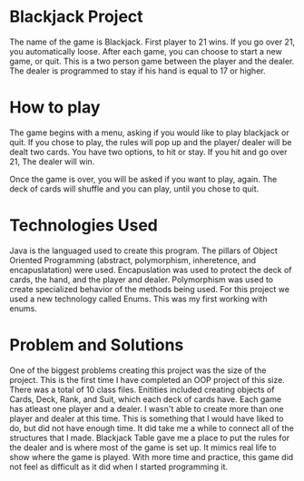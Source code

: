 # Blackjack Project
The name of the game is Blackjack. First player to 21 wins. If you go over 21,
you automatically loose. After each game, you can choose to start a new game, or
quit. This is a two person game between the player and the dealer. The dealer is 
programmed to stay if his hand is equal to 17 or higher. 

# How to play
The game begins with a menu, asking if you would like to play blackjack or quit.
If you chose to play, the rules will pop up and the player/ dealer will be dealt 
two cards. You have two options, to hit or stay. If you hit and go over 21, The 
dealer will win. 

Once the game is over, you will be asked if you want to play, again. The deck 
of cards will shuffle and you can play, until you chose to quit. 

# Technologies Used
Java is the languaged used to create this program. The pillars of Object Oriented
Programming (abstract, polymorphism, inheretence, and encapuslatation) were used. 
Encapuslation was used to protect the deck of cards, the hand, and the player and
dealer. Polymorphism was used to create specialized behavior of the methods being
used. For this project we used a new technology called Enums. This was my first 
working with enums.


# Problem and Solutions
One of the biggest problems creating this project was the size of the project. 
This is the first time I have completed an OOP project of this size. There was a
total of 10 class files. Enitities included creating objects of Cards, Deck, Rank,
and Suit, which each deck of cards have. Each game has atleast one player and a 
dealer. I wasn't able to create more than one player and dealer at this time. 
This is something that I would have liked to do, but did not have enough time.
It did take me a while to connect all of the structures that I made. Blackjack
Table gave me a place to put the rules for the dealer and is where most of the
game is set up. It mimics real life to show where the game is played. With more time
and practice, this game did not feel as difficult as it did when I started programming 
it. 

